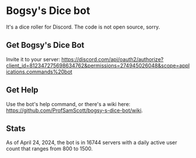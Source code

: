 # Bogsy's Dice bot
It's a dice roller for Discord. The code is not open source, sorry.

## Get Bogsy's Dice Bot
Invite it to your server: https://discord.com/api/oauth2/authorize?client_id=812347275698634762&permissions=274945026048&scope=applications.commands%20bot

## Get Help
Use the bot's help command, or there's a wiki here: https://github.com/ProfSamScott/bogsy-s-dice-bot/wiki.

## Stats
As of April 24, 2024, the bot is in 16744 servers with a daily active user count that ranges from 800 to 1500.
